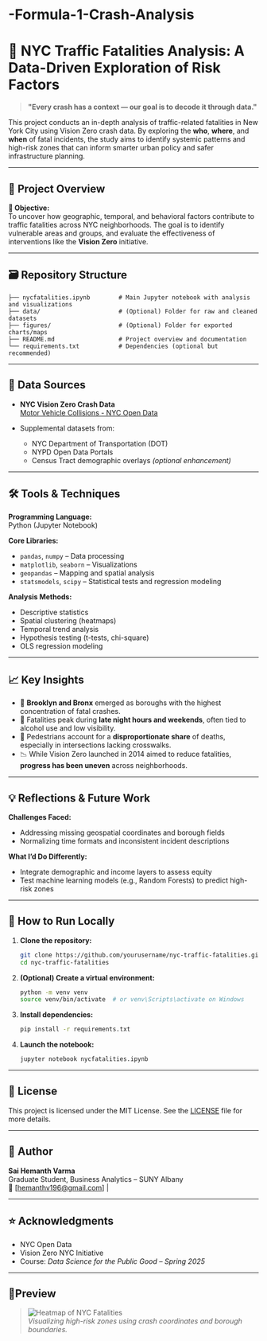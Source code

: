 # -Formula-1-Crash-Analysis

# 🚦 NYC Traffic Fatalities Analysis: A Data-Driven Exploration of Risk Factors

> **"Every crash has a context — our goal is to decode it through data."**

This project conducts an in-depth analysis of traffic-related fatalities in New York City using Vision Zero crash data. By exploring the **who**, **where**, and **when** of fatal incidents, the study aims to identify systemic patterns and high-risk zones that can inform smarter urban policy and safer infrastructure planning.

---

## 📌 Project Overview

**🎯 Objective:**  
To uncover how geographic, temporal, and behavioral factors contribute to traffic fatalities across NYC neighborhoods. The goal is to identify vulnerable areas and groups, and evaluate the effectiveness of interventions like the **Vision Zero** initiative.

---

## 🗃️ Repository Structure

```
├── nycfatalities.ipynb        # Main Jupyter notebook with analysis and visualizations
├── data/                      # (Optional) Folder for raw and cleaned datasets
├── figures/                   # (Optional) Folder for exported charts/maps
├── README.md                  # Project overview and documentation
└── requirements.txt           # Dependencies (optional but recommended)
```

---

## 🧭 Data Sources

- **NYC Vision Zero Crash Data**  
  [Motor Vehicle Collisions - NYC Open Data](https://data.cityofnewyork.us/Transportation/Motor-Vehicle-Collisions-Vehicle-Information/bm4k-52h4)

- Supplemental datasets from:
  - NYC Department of Transportation (DOT)
  - NYPD Open Data Portals
  - Census Tract demographic overlays *(optional enhancement)*

---

## 🛠️ Tools & Techniques

**Programming Language:**  
Python (Jupyter Notebook)

**Core Libraries:**
- `pandas`, `numpy` – Data processing
- `matplotlib`, `seaborn` – Visualizations
- `geopandas` – Mapping and spatial analysis
- `statsmodels`, `scipy` – Statistical tests and regression modeling

**Analysis Methods:**
- Descriptive statistics
- Spatial clustering (heatmaps)
- Temporal trend analysis
- Hypothesis testing (t-tests, chi-square)
- OLS regression modeling

---


## 📈 Key Insights

- 🚧 **Brooklyn and Bronx** emerged as boroughs with the highest concentration of fatal crashes.
- 🌙 Fatalities peak during **late night hours and weekends**, often tied to alcohol use and low visibility.
- 🧍 Pedestrians account for a **disproportionate share** of deaths, especially in intersections lacking crosswalks.
- 📉 While Vision Zero launched in 2014 aimed to reduce fatalities, **progress has been uneven** across neighborhoods.

---

## 💡 Reflections & Future Work

**Challenges Faced:**
- Addressing missing geospatial coordinates and borough fields
- Normalizing time formats and inconsistent incident descriptions

**What I’d Do Differently:**
- Integrate demographic and income layers to assess equity
- Test machine learning models (e.g., Random Forests) to predict high-risk zones

---

## 🚀 How to Run Locally

1. **Clone the repository:**
   ```bash
   git clone https://github.com/yourusername/nyc-traffic-fatalities.git
   cd nyc-traffic-fatalities
   ```

2. **(Optional) Create a virtual environment:**
   ```bash
   python -m venv venv
   source venv/bin/activate  # or venv\Scripts\activate on Windows
   ```

3. **Install dependencies:**
   ```bash
   pip install -r requirements.txt
   ```

4. **Launch the notebook:**
   ```bash
   jupyter notebook nycfatalities.ipynb
   ```

---

## 📎 License

This project is licensed under the MIT License. See the [LICENSE](LICENSE) file for more details.

---

## 👤 Author

**Sai Hemanth Varma**  
Graduate Student, Business Analytics – SUNY Albany  
📧 [hemanthv196@gmail.com] |  

---

## ⭐ Acknowledgments

- NYC Open Data  
- Vision Zero NYC Initiative  
- Course: *Data Science for the Public Good – Spring 2025*

---

## 📍Preview

> ![Heatmap of NYC Fatalities](figures/nyc_heatmap.png)  
> *Visualizing high-risk zones using crash coordinates and borough boundaries.*
